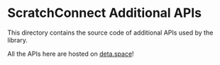 # ScratchConnect Additional APIs

This directory contains the source code of additional APIs used by the library.

All the APIs here are hosted on [deta.space](https://deta.space)!